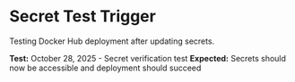 # Secret Test Trigger

Testing Docker Hub deployment after updating secrets.

**Test:** October 28, 2025 - Secret verification test
**Expected:** Secrets should now be accessible and deployment should succeed
